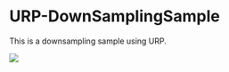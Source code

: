 # URP-DownSamplingSample

This is a downsampling sample using URP.

![](https://i.gyazo.com/fe943d69fbf7f8a7873a6f9e3a302a8b.gif)


